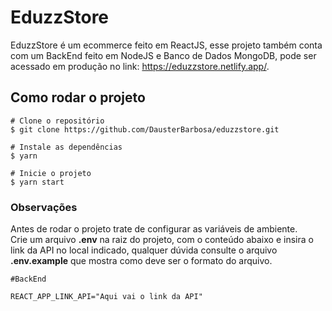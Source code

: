 # EduzzStore
EduzzStore é um ecommerce feito em ReactJS, esse projeto também conta com um BackEnd feito em NodeJS e Banco de Dados MongoDB, pode ser acessado em produção no link: https://eduzzstore.netlify.app/.

## Como rodar o projeto
```
# Clone o repositório
$ git clone https://github.com/DausterBarbosa/eduzzstore.git

# Instale as dependências
$ yarn

# Inicie o projeto
$ yarn start
```
### Observações

Antes de rodar o projeto trate de configurar as variáveis de ambiente.<br/>
Crie um arquivo <strong>.env</strong> na raiz do projeto, com o conteúdo abaixo e insira o link da API no local indicado, qualquer dúvida consulte o arquivo <strong>.env.example</strong> que mostra como deve ser o formato do arquivo.

```
#BackEnd

REACT_APP_LINK_API="Aqui vai o link da API"
```
